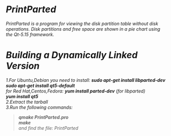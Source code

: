 # *PrintParted* 
*PrintParted is a program for viewing the disk partition table without disk operations. Disk partitions and free space are shown in a pie chart using the Qt-5.15 framework.* 

# *Building a Dynamically Linked Version*
*1.For Ubuntu,Debian you need to install: __sudo apt-get install libparted-dev__*<br />
*__sudo apt-get install qt5-default__*<br /> 
*for Red Hat,Centos,Fedora: __yum install parted-dev__ (for libparted)*<br />
*__yum install qt5__*<br /> 
*2.Extract the tarball*<br />
*3.Run the following commands:*<br />
>*__qmake PrintParted.pro__*<br />
>*__make__*<br /> 
*and find the file: PrintParted*
